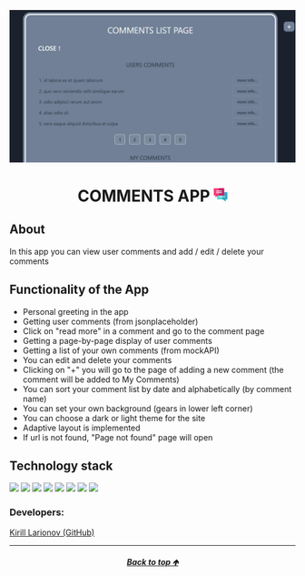 <a id="anchor"></a>
<p align="center">
      <img src="./src/assets/comments-app-screen.png" width="726">
</p>

<h1 align="center">
      COMMENTS APP 
      <img src="./src/assets/messages.png">
</h1>

## About
 In this app you can view user comments and add / edit / delete your comments

## Functionality of the App
- Personal greeting in the app
- Getting user comments (from jsonplaceholder)
- Click on "read more" in a comment and go to the comment page
- Getting a page-by-page display of user comments
- Getting a list of your own comments (from mockAPI)
- You can edit and delete your comments
- Clicking on "+" you will go to the page of adding a new comment (the comment will be added to My Comments)
- You can sort your comment list by date and alphabetically (by comment name)
- You can set your own background (gears in lower left corner)
- You can choose a dark or light theme for the site
- Adaptive layout is implemented 
- If url is not found, "Page not found" page will open

## Technology stack
<p>
<img src="https://img.shields.io/badge/javascript-F7DF1E?style=for-the-badge&logo=JavaScript&logoColor=black"/>
<img src="https://img.shields.io/badge/React-gray?style=for-the-badge&logo=React&logoColor=ЦВЕТ ЛОГОТИПА"/>
<img src="https://img.shields.io/badge/Redux toolkit-764ABC?style=for-the-badge&logo=Redux&logoColor=white"/>
<img src="https://img.shields.io/badge/Chakra UI-319795?style=for-the-badge&logo=Chakra UI&logoColor=white"/>
<img src="https://img.shields.io/badge/mockapi-black?style=for-the-badge&logo=&logoColor=white"/>
<img src="https://img.shields.io/badge/git-F05032?style=for-the-badge&logo=git&logoColor=white"/>
<img src="https://img.shields.io/badge/axios-5A29E4?style=for-the-badge&logo=axios&logoColor=white"/>
<img src="https://img.shields.io/badge/react router-black?style=for-the-badge&logo=reactrouter&logoColor=CA4245"/>
</p>


### Developers:
[Kirill Larionov (GitHub)](https://github.com/kirlarionov)
___
##### [<p align="center">Back to top &#129145;</p>](#anchor)


